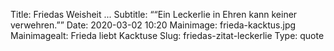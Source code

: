 Title: Friedas Weisheit ...
Subtitle: ““Ein Leckerlie in Ehren kann keiner verwehren.””
Date: 2020-03-02 10:20
Mainimage: frieda-kacktus.jpg
Mainimagealt: Frieda liebt Kacktuse
Slug: friedas-zitat-leckerlie
Type: quote
